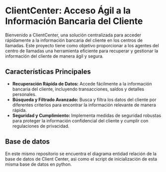 
# ClientCenter: Acceso Ágil a la Información Bancaria del Cliente

Bienvenido a ClientCenter, una solución centralizada para acceder rápidamente a la información bancaria del cliente en los centros de llamadas. Este proyecto tiene como objetivo proporcionar a los agentes del centro de llamadas una herramienta eficiente para recuperar y gestionar la información del cliente de manera ágil y segura.

## Características Principales

- **Recuperación Rápida de Datos:** Accede fácilmente a la información bancaria del cliente, incluyendo transacciones, saldos y detalles personales.
- **Búsqueda y Filtrado Avanzado:** Busca y filtra los datos del cliente por diferentes criterios para encontrar la información relevante de manera rápida.
- **Seguridad y Cumplimiento:** Implementa medidas de seguridad robustas para proteger la información confidencial del cliente y cumplir con regulaciones de privacidad.

## Base de datos
En este mismo repositorio se encuentra el diagrama entidad relación de la base de datos de Client Center, asi como el script de inicialización de esta misma base de datos en python.
